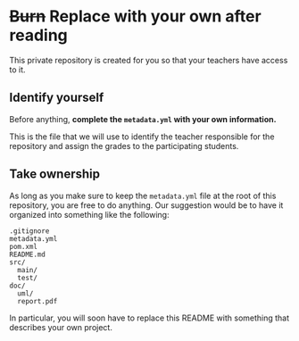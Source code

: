 # ~~Burn~~ Replace with your own after reading

This private repository is created for you so that your teachers have access to it.

## Identify yourself

Before anything, **complete the `metadata.yml` with your own information.** 

This is the file that we will use to identify the teacher responsible for the repository and assign the grades to the participating students.

## Take ownership

As long as you make sure to keep the `metadata.yml` file at the root of this repository, you are free to do anything. Our suggestion would be to have it organized into something like the following:

    .gitignore
    metadata.yml
    pom.xml
    README.md
    src/
      main/
      test/
    doc/
      uml/
      report.pdf

In particular, you will soon have to replace this README with something that describes your own project.